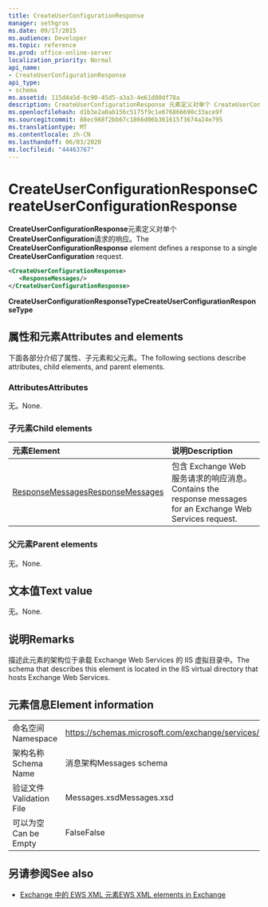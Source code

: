 ```yaml
---
title: CreateUserConfigurationResponse
manager: sethgros
ms.date: 09/17/2015
ms.audience: Developer
ms.topic: reference
ms.prod: office-online-server
localization_priority: Normal
api_name:
- CreateUserConfigurationResponse
api_type:
- schema
ms.assetid: 115d4a5d-0c90-45d5-a3a3-4e61d80df78a
description: CreateUserConfigurationResponse 元素定义对单个 CreateUserConfiguration 请求的响应。
ms.openlocfilehash: d1b3e2a0ab156c5175f9c1e676866690c33ace9f
ms.sourcegitcommit: 88ec988f2bb67c1866d06b361615f3674a24e795
ms.translationtype: MT
ms.contentlocale: zh-CN
ms.lasthandoff: 06/03/2020
ms.locfileid: "44463767"
---
```

# <a name="createuserconfigurationresponse"></a><span data-ttu-id="6ff61-103">CreateUserConfigurationResponse</span><span class="sxs-lookup"><span data-stu-id="6ff61-103">CreateUserConfigurationResponse</span></span>

<span data-ttu-id="6ff61-104">**CreateUserConfigurationResponse**元素定义对单个**CreateUserConfiguration**请求的响应。</span><span class="sxs-lookup"><span data-stu-id="6ff61-104">The **CreateUserConfigurationResponse** element defines a response to a single **CreateUserConfiguration** request.</span></span> 
  
```xml
<CreateUserConfigurationResponse>
   <ResponseMessages/>
</CreateUserConfigurationResponse>
```

 <span data-ttu-id="6ff61-105">**CreateUserConfigurationResponseType**</span><span class="sxs-lookup"><span data-stu-id="6ff61-105">**CreateUserConfigurationResponseType**</span></span>
## <a name="attributes-and-elements"></a><span data-ttu-id="6ff61-106">属性和元素</span><span class="sxs-lookup"><span data-stu-id="6ff61-106">Attributes and elements</span></span>

<span data-ttu-id="6ff61-107">下面各部分介绍了属性、子元素和父元素。</span><span class="sxs-lookup"><span data-stu-id="6ff61-107">The following sections describe attributes, child elements, and parent elements.</span></span>
  
### <a name="attributes"></a><span data-ttu-id="6ff61-108">Attributes</span><span class="sxs-lookup"><span data-stu-id="6ff61-108">Attributes</span></span>

<span data-ttu-id="6ff61-109">无。</span><span class="sxs-lookup"><span data-stu-id="6ff61-109">None.</span></span>
  
### <a name="child-elements"></a><span data-ttu-id="6ff61-110">子元素</span><span class="sxs-lookup"><span data-stu-id="6ff61-110">Child elements</span></span>

|<span data-ttu-id="6ff61-111">**元素**</span><span class="sxs-lookup"><span data-stu-id="6ff61-111">**Element**</span></span>|<span data-ttu-id="6ff61-112">**说明**</span><span class="sxs-lookup"><span data-stu-id="6ff61-112">**Description**</span></span>|
|:-----|:-----|
|[<span data-ttu-id="6ff61-113">ResponseMessages</span><span class="sxs-lookup"><span data-stu-id="6ff61-113">ResponseMessages</span></span>](responsemessages.md) <br/> |<span data-ttu-id="6ff61-114">包含 Exchange Web 服务请求的响应消息。</span><span class="sxs-lookup"><span data-stu-id="6ff61-114">Contains the response messages for an Exchange Web Services request.</span></span>  <br/> |
   
### <a name="parent-elements"></a><span data-ttu-id="6ff61-115">父元素</span><span class="sxs-lookup"><span data-stu-id="6ff61-115">Parent elements</span></span>

<span data-ttu-id="6ff61-116">无。</span><span class="sxs-lookup"><span data-stu-id="6ff61-116">None.</span></span>
  
## <a name="text-value"></a><span data-ttu-id="6ff61-117">文本值</span><span class="sxs-lookup"><span data-stu-id="6ff61-117">Text value</span></span>

<span data-ttu-id="6ff61-118">无。</span><span class="sxs-lookup"><span data-stu-id="6ff61-118">None.</span></span>
  
## <a name="remarks"></a><span data-ttu-id="6ff61-119">说明</span><span class="sxs-lookup"><span data-stu-id="6ff61-119">Remarks</span></span>

<span data-ttu-id="6ff61-120">描述此元素的架构位于承载 Exchange Web Services 的 IIS 虚拟目录中。</span><span class="sxs-lookup"><span data-stu-id="6ff61-120">The schema that describes this element is located in the IIS virtual directory that hosts Exchange Web Services.</span></span>
  
## <a name="element-information"></a><span data-ttu-id="6ff61-121">元素信息</span><span class="sxs-lookup"><span data-stu-id="6ff61-121">Element information</span></span>

|||
|:-----|:-----|
|<span data-ttu-id="6ff61-122">命名空间</span><span class="sxs-lookup"><span data-stu-id="6ff61-122">Namespace</span></span>  <br/> |https://schemas.microsoft.com/exchange/services/2006/messages  <br/> |
|<span data-ttu-id="6ff61-123">架构名称</span><span class="sxs-lookup"><span data-stu-id="6ff61-123">Schema Name</span></span>  <br/> |<span data-ttu-id="6ff61-124">消息架构</span><span class="sxs-lookup"><span data-stu-id="6ff61-124">Messages schema</span></span>  <br/> |
|<span data-ttu-id="6ff61-125">验证文件</span><span class="sxs-lookup"><span data-stu-id="6ff61-125">Validation File</span></span>  <br/> |<span data-ttu-id="6ff61-126">Messages.xsd</span><span class="sxs-lookup"><span data-stu-id="6ff61-126">Messages.xsd</span></span>  <br/> |
|<span data-ttu-id="6ff61-127">可以为空</span><span class="sxs-lookup"><span data-stu-id="6ff61-127">Can be Empty</span></span>  <br/> |<span data-ttu-id="6ff61-128">False</span><span class="sxs-lookup"><span data-stu-id="6ff61-128">False</span></span>  <br/> |
   
## <a name="see-also"></a><span data-ttu-id="6ff61-129">另请参阅</span><span class="sxs-lookup"><span data-stu-id="6ff61-129">See also</span></span>



- [<span data-ttu-id="6ff61-130">Exchange 中的 EWS XML 元素</span><span class="sxs-lookup"><span data-stu-id="6ff61-130">EWS XML elements in Exchange</span></span>](ews-xml-elements-in-exchange.md)

